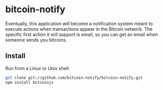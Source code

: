 # bitcoin-notify

Eventually, this application will become a notification system meant to execute
actions when transactions appear in the Bitcoin network. The specific first
action it will support is email, so you can get an email when someone sends you
bitcoins.

## Install

Run from a Linux or Unix shell:

``` sh
git clone git://github.com/bitcoin-notify/bitcoin-notify.git
npm install bitcoinjs
```
